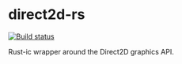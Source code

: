 # direct2d-rs
[![Build status](https://ci.appveyor.com/api/projects/status/9j4artb36k2qkr74?svg=true)](https://ci.appveyor.com/project/GuildMasterInfinite/direct2d-rs)

Rust-ic wrapper around the Direct2D graphics API.
